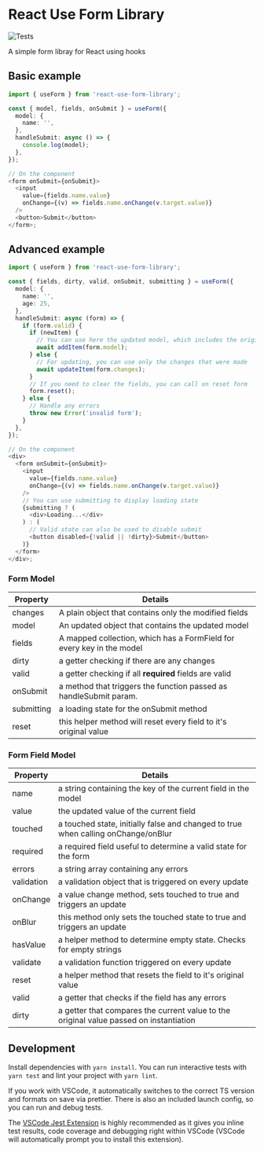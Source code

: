 # React Use Form Library

![Tests](https://github.com/nerdgeschoss/react-use-form-library/workflows/Tests/badge.svg)

A simple form libray for React using hooks

## Basic example

```ts
import { useForm } from 'react-use-form-library';

const { model, fields, onSubmit } = useForm({
  model: {
    name: '',
  },
  handleSubmit: async () => {
    console.log(model);
  },
});

// On the component
<form onSubmit={onSubmit}>
  <input
    value={fields.name.value}
    onChange={(v) => fields.name.onChange(v.target.value)}
  />
  <button>Submit</button>
</form>;
```

## Advanced example

```ts
import { useForm } from 'react-use-form-library';

const { fields, dirty, valid, onSubmit, submitting } = useForm({
  model: {
    name: '',
    age: 25,
  },
  handleSubmit: async (form) => {
    if (form.valid) {
      if (newItem) {
        // You can use here the updated model, which includes the original model and any changes made
        await addItem(form.model);
      } else {
        // For updating, you can use only the changes that were made
        await updateItem(form.changes);
      }
      // If you need to clear the fields, you can call on reset form
      form.reset();
    } else {
      // Handle any errors
      throw new Error('invalid form');
    }
  },
});

// On the component
<div>
  <form onSubmit={onSubmit}>
    <input
      value={fields.name.value}
      onChange={(v) => fields.name.onChange(v.target.value)}
    />
    // You can use submitting to display loading state
    {submitting ? (
      <div>Loading...</div>
    ) : (
      // Valid state can also be used to disable submit
      <button disabled={!valid || !dirty}>Submit</button>
    )}
  </form>
</div>;
```

### Form Model

| Property   | Details                                                               |
| ---------- | --------------------------------------------------------------------- |
| changes    | A plain object that contains only the modified fields                 |
| model      | An updated object that contains the updated model                     |
| fields     | A mapped collection, which has a FormField for every key in the model |
| dirty      | a getter checking if there are any changes                            |
| valid      | a getter checking if all **required** fields are valid                |
| onSubmit   | a method that triggers the function passed as handleSubmit param.     |
| submitting | a loading state for the onSubmit method                               |
| reset      | this helper method will reset every field to it's original value      |

### Form Field Model

| Property   | Details                                                                                |
| ---------- | -------------------------------------------------------------------------------------- |
| name       | a string containing the key of the current field in the model                          |
| value      | the updated value of the current field                                                 |
| touched    | a touched state, initially false and changed to true when calling onChange/onBlur      |
| required   | a required field useful to determine a valid state for the form                        |
| errors     | a string array containing any errors                                                   |
| validation | a validation object that is triggered on every update                                  |
| onChange   | a value change method, sets touched to true and triggers an update                     |
| onBlur     | this method only sets the touched state to true and triggers an update                 |
| hasValue   | a helper method to determine empty state. Checks for empty strings                     |
| validate   | a validation function triggered on every update                                        |
| reset      | a helper method that resets the field to it's original value                           |
| valid      | a getter that checks if the field has any errors                                       |
| dirty      | a getter that compares the current value to the original value passed on instantiation |

## Development

Install dependencies with `yarn install`. You can run interactive tests with `yarn test` and lint your project with `yarn lint`.

If you work with VSCode, it automatically switches to the correct TS version and formats on save via prettier. There is also an included launch config, so you can run and debug tests.

The [VSCode Jest Extension](https://github.com/jest-community/vscode-jest) is highly recommended as it gives you inline test results, code coverage and debugging right within VSCode (VSCode will automatically prompt you to install this extension).
